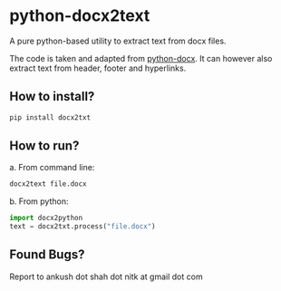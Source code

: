 # python-docx2text #

A pure python-based utility to extract text from docx files. 

The code is taken and adapted from [python-docx](https://github.com/python-openxml/python-docx). It can however also extract text from header, footer and hyperlinks.

## How to install? ##
```bash
pip install docx2txt
```

## How to run? ##

a. From command line:
```bash
docx2text file.docx
```
b. From python:
```python
import docx2python
text = docx2txt.process("file.docx")
```


## Found Bugs? ##

Report to ankush dot shah dot nitk at gmail dot com
